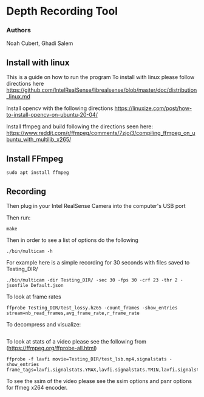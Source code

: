 
# Depth Recording Tool

### Authors
Noah Cubert, Ghadi Salem

## Install with linux

This is a guide on how to run the program 
To install with linux please follow directions here https://github.com/IntelRealSense/librealsense/blob/master/doc/distribution_linux.md

Install opencv with the following directions
https://linuxize.com/post/how-to-install-opencv-on-ubuntu-20-04/

Install ffmpeg and build following the directions seen here:
https://www.reddit.com/r/ffmpeg/comments/7zjoi3/compiling_ffmpeg_on_ubuntu_with_multilib_x265/


## Install FFmpeg
```
sudo apt install ffmpeg
```


## Recording
Then plug in your Intel RealSense Camera into the computer's USB port

Then run:
```
make
```


Then in order to see a list of options do the following
```
./bin/multicam -h
```

For example here is a simple recording for 30 seconds with files saved to Testing_DIR/
```
./bin/multicam -dir Testing_DIR/ -sec 30 -fps 30 -crf 23 -thr 2 -jsonfile Default.json
```



To look at frame rates
```
ffprobe Testing_DIR/test_lossy.h265 -count_frames -show_entries stream=nb_read_frames,avg_frame_rate,r_frame_rate
```

To decompress and visualize:
```
```

To look at stats of a video please see the following from (https://ffmpeg.org/ffprobe-all.html)
```
ffprobe -f lavfi movie=Testing_DIR/test_lsb.mp4,signalstats -show_entries frame_tags=lavfi.signalstats.YMAX,lavfi.signalstats.YMIN,lavfi.signalstats.YAVG,lavfi.signalstats.YBITDEPTH,lavfi.signalstats.YDIF
```

To see the ssim of the video please see the ssim options and psnr options for ffmeg x264 encoder.
